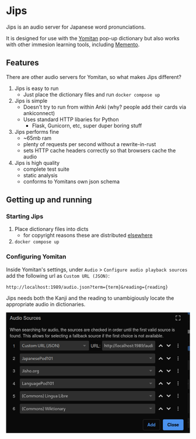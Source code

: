 # Jips

Jips is an audio server for Japanese word pronunciations.

It is designed for use with the [Yomitan](https://yomitan.wiki/) pop-up
dictionary but also works with other immesion learning tools, including
[Memento](https://github.com/ripose-jp/Memento).

## Features

There are other audio servers for Yomitan, so what makes Jips different?

1. Jips is easy to run
   - Just place the dictionary files and run `docker compose up`
2. Jips is simple
   - Doesn't try to run from within Anki (why?  people add their cards via ankiconnect)
   - Uses standard HTTP libaries for Python
     - Flask, Gunicorn, etc, super duper boring stuff
3. Jips performs fine
   - ~65mb ram
   - plenty of requests per second without a rewrite-in-rust
   - sets HTTP cache headers correctly so that browsers cache the audio
4. Jips is high quality
   - complete test suite
   - static analysis
   - conforms to Yomitans own json schema

## Getting up and running

### Starting Jips

1. Place dictionary files into dicts
   - for copyright reasons these are distributed [elsewhere](https://github.com/aramrw/yomichan_audio_server/releases)
2. `docker compose up`

### Configuring Yomitan

Inside Yomitan's settings, under `Audio` > `Configure audio playback sources`
add the following url as `Custom URL (JSON)`:

    http://localhost:1989/audio.json?term={term}&reading={reading}

Jips needs both the Kanji and the reading to unambigiously locate the
appropriate audio in dictionaries.

![Yomitan configuration](assets/yomitan-config.png)
